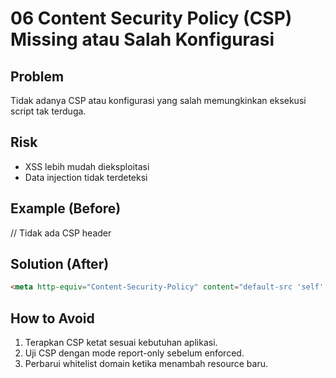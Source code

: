 # 06 Content Security Policy (CSP) Missing atau Salah Konfigurasi

## Problem
Tidak adanya CSP atau konfigurasi yang salah memungkinkan eksekusi script tak terduga.

## Risk
- XSS lebih mudah dieksploitasi
- Data injection tidak terdeteksi

## Example (Before)
// Tidak ada CSP header

## Solution (After)
```html
<meta http-equiv="Content-Security-Policy" content="default-src 'self'; script-src 'self'">
```

## How to Avoid
1. Terapkan CSP ketat sesuai kebutuhan aplikasi.
2. Uji CSP dengan mode report-only sebelum enforced.
3. Perbarui whitelist domain ketika menambah resource baru.
